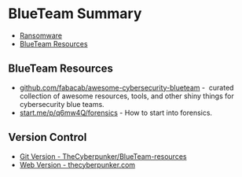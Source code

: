 # BlueTeam Summary
- [Ransomware](https://github.com/TheCyberpunker/BlueTeam-resources/blob/main/Ransomware.md)
- [BlueTeam Resources](#BlueTeam-Resources)


## BlueTeam Resources
- [github.com/fabacab/awesome-cybersecurity-blueteam](https://github.com/fabacab/awesome-cybersecurity-blueteam) -  curated collection of awesome resources, tools, and other shiny things for cybersecurity blue teams.
- [start.me/p/q6mw4Q/forensics](https://start.me/p/q6mw4Q/forensics) - How to start into forensics.

## Version Control

- [Git Version - TheCyberpunker/BlueTeam-resources](https://github.com/TheCyberpunker/BlueTeam-resources)
- [Web Version - thecyberpunker.com](https://thecyberpunker.com/blog/blueteam-ransomware-resources/)
